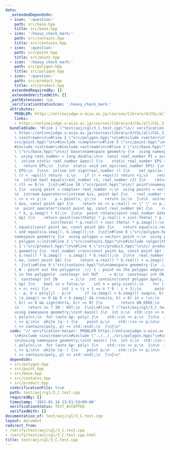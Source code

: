 ```yaml
---
data:
  _extendedDependsOn:
  - icon: ':question:'
    path: src/base.hpp
    title: src/base.hpp
  - icon: ':heavy_check_mark:'
    path: src/contains.hpp
    title: src/contains.hpp
  - icon: ':question:'
    path: src/point.hpp
    title: src/point.hpp
  - icon: ':heavy_check_mark:'
    path: src/polygon.hpp
    title: src/polygon.hpp
  - icon: ':question:'
    path: src/product.hpp
    title: src/product.hpp
  _extendedRequiredBy: []
  _extendedVerifiedWith: []
  _pathExtension: cpp
  _verificationStatusIcon: ':heavy_check_mark:'
  attributes:
    PROBLEM: https://onlinejudge.u-aizu.ac.jp/courses/library/4/CGL/all/CGL_3_C
    links:
    - https://onlinejudge.u-aizu.ac.jp/courses/library/4/CGL/all/CGL_3_C
  bundledCode: "#line 1 \"test/aoj/cgl/3_C.test.cpp\"\n// verification-helper: PROBLEM\
    \ https://onlinejudge.u-aizu.ac.jp/courses/library/4/CGL/all/CGL_3_C\n\n#include\
    \ <iostream>\n\n#line 2 \"src/polygon.hpp\"\n\n#include <vector>\n\n#line 2 \"\
    src/point.hpp\"\n\n#include <complex>\n#line 5 \"src/point.hpp\"\n#include <cmath>\n\
    #include <istream>\n#include <ostream>\n\n#line 2 \"src/base.hpp\"\n\n#line 4\
    \ \"src/base.hpp\"\n\n// base\nnamespace geometry {\n  using namespace std;\n\
    \  using real_number = long double;\n\n  const real_number PI = acosl(-1);\n\n\
    \  inline static real_number &eps() {\n    static real_number EPS = 1e-10;\n \
    \   return EPS;\n  }\n\n  static void set_eps(real_number EPS) {\n    eps() =\
    \ EPS;\n  }\n\n  inline int sign(real_number r) {\n    set_eps(1e-10);\n    if\
    \ (r < -eps()) return -1;\n    if (r > +eps()) return +1;\n    return 0;\n  }\n\
    \n  inline bool equals(real_number r1, real_number r2) {\n    return sign(r1 -\
    \ r2) == 0;\n  }\n}\n#line 10 \"src/point.hpp\"\n\n// point\nnamespace geometry\
    \ {\n  using point = complex< real_number >;\n  using points = vector< point >;\n\
    \n  istream &operator>>(istream &is, point &p) {\n    real_number x, y;\n    is\
    \ >> x >> y;\n    p = point(x, y);\n    return is;\n  }\n\n  ostream &operator<<(ostream\
    \ &os, const point &p) {\n    return os << p.real() << \" \" << p.imag();\n  }\n\
    \n  point operator*(const point &p, const real_number &k) {\n    return point(p.real()\
    \ * k, p.imag() * k);\n  }\n\n  point rotate(const real_number &theta, const point\
    \ &p) {\n    return point(cos(theta) * p.real() + sin(-theta) * p.imag(),\n  \
    \               sin(theta) * p.real() + cos(-theta) * p.imag());\n  }\n\n  bool\
    \ equals(const point &a, const point &b) {\n    return equals(a.real(), b.real())\
    \ and equals(a.imag(), b.imag());\n  }\n}\n#line 6 \"src/polygon.hpp\"\n\n// polygon\n\
    namespace geometry {\n  using polygon = vector< point >;\n  using polygons = vector<\
    \ polygon >;\n}\n#line 2 \"src/contains.hpp\"\n\n#include <algorithm>\n\n#line\
    \ 2 \"src/product.hpp\"\n\n#line 4 \"src/product.hpp\"\n\n// product\nnamespace\
    \ geometry {\n  real_number cross(const point &a, const point &b) {\n    return\
    \ a.real() * b.imag() - a.imag() * b.real();\n  }\n\n  real_number dot(const point\
    \ &a, const point &b) {\n    return a.real() * b.real() + a.imag() * b.imag();\n\
    \  }\n}\n#line 9 \"src/contains.hpp\"\n\nnamespace geometry {\n  /// O(N)\n  ///\
    \ 0 : point out the polygon\n  /// 1 : point on the polygon edge\n  /// 2 : point\
    \ in the polygon\n  constexpr int OUT     = 0;\n  constexpr int ON_EDGE = 1;\n\
    \  constexpr int IN      = 2;\n  int contains(const polygon &poly, const point\
    \ &p) {\n    bool in = false;\n    int n = poly.size();\n    for (int i = 0; i\
    \ < n; ++i) {\n      int j = (i + 1 == n ? 0 : i + 1);\n      point a = poly[i]\
    \ - p, b = poly[j] - p;\n      if (a.imag() > b.imag()) swap(a, b);\n      if\
    \ (a.imag() <= 0 && 0 < b.imag() && cross(a, b) < 0) in = !in;\n      if (sign(cross(a,\
    \ b)) == 0 && sign(dot(a, b)) <= 0) {\n        return ON_EDGE;\n      }\n    }\n\
    \n    return in ? IN : OUT;\n  }\n}\n#line 7 \"test/aoj/cgl/3_C.test.cpp\"\n\n\
    using namespace geometry;\nint main() {\n  int n;\n  std::cin >> n;\n\n  polygon\
    \ poly(n);\n  for (auto &p: poly) {\n    std::cin >> p;\n  }\n\n  int q;\n  std::cin\
    \ >> q;\n\n  while (q--) {\n    point p;\n    std::cin >> p;\n\n    std::cout\
    \ << contains(poly, p) << std::endl;\n  }\n}\n"
  code: "// verification-helper: PROBLEM https://onlinejudge.u-aizu.ac.jp/courses/library/4/CGL/all/CGL_3_C\n\
    \n#include <iostream>\n\n#include \"../../../src/polygon.hpp\"\n#include \"../../../src/contains.hpp\"\
    \n\nusing namespace geometry;\nint main() {\n  int n;\n  std::cin >> n;\n\n  polygon\
    \ poly(n);\n  for (auto &p: poly) {\n    std::cin >> p;\n  }\n\n  int q;\n  std::cin\
    \ >> q;\n\n  while (q--) {\n    point p;\n    std::cin >> p;\n\n    std::cout\
    \ << contains(poly, p) << std::endl;\n  }\n}\n"
  dependsOn:
  - src/polygon.hpp
  - src/point.hpp
  - src/base.hpp
  - src/contains.hpp
  - src/product.hpp
  isVerificationFile: true
  path: test/aoj/cgl/3_C.test.cpp
  requiredBy: []
  timestamp: '2021-01-16 13:51:53+09:00'
  verificationStatus: TEST_ACCEPTED
  verifiedWith: []
documentation_of: test/aoj/cgl/3_C.test.cpp
layout: document
redirect_from:
- /verify/test/aoj/cgl/3_C.test.cpp
- /verify/test/aoj/cgl/3_C.test.cpp.html
title: test/aoj/cgl/3_C.test.cpp
---
```

